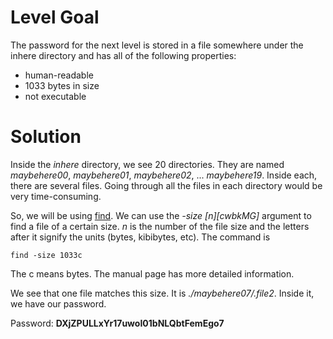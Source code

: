 # Level Goal
The password for the next level is stored in a file somewhere under the inhere directory and has all of the following properties:
* human-readable
* 1033 bytes in size
* not executable

# Solution

Inside the *inhere* directory, we see 20 directories. They are named *maybehere00*, *maybehere01*, *maybehere02*, ... *maybehere19*. Inside each, there are several files. Going through all the files in each directory would be very time-consuming. 

So, we will be using [find](https://man7.org/linux/man-pages/man1/find.1.html). We can use the *-size \[n]\[cwbkMG]* argument to find a file of a certain size. *n* is the number of the file size and the letters after it signify the units (bytes, kibibytes, etc). 
The command is
```
find -size 1033c
```
The c means bytes. The manual page has more detailed information. 

We see that one file matches this size. It is *./maybehere07/.file2*. Inside it, we have our password.

Password: **DXjZPULLxYr17uwoI01bNLQbtFemEgo7**
